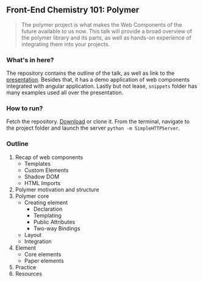 ## Front-End Chemistry 101: Polymer

> The polymer project is what makes the Web Components of the future available to us now.
> This talk will provide a broad overview of the polymer library and its parts,
> as well as hands-on experience of integrating them into your projects.

### What's in here?
The repository contains the outline of the talk, as well as link to the [presentation](http://goo.gl/cTN34W).
Besides that, it has a demo application of web components integrated with angular application.
Lastly but not lease, `snippets` folder has many examples used all over the presentation.

### How to run?
Fetch the repository. [Download](https://github.com/bolshchikov-public/fed-chemistry-101/archive/master.zip)
or clone it. From the terminal, navigate to the project folder and launch the server `python -m SimpleHTTPServer`.

### Outline

1. Recap of web components
    - Templates
    - Custom Elements
    - Shadow DOM
    - HTML Imports
1. Polymer motivation and structure
1. Polymer core
    - Creating element
        - Declaration
        - Templating
        - Public Attributes
        - Two-way Bindings
    - Layout
    - Integration
1. Element
    - Core elements
    - Paper elements
1. Practice
1. Resources
